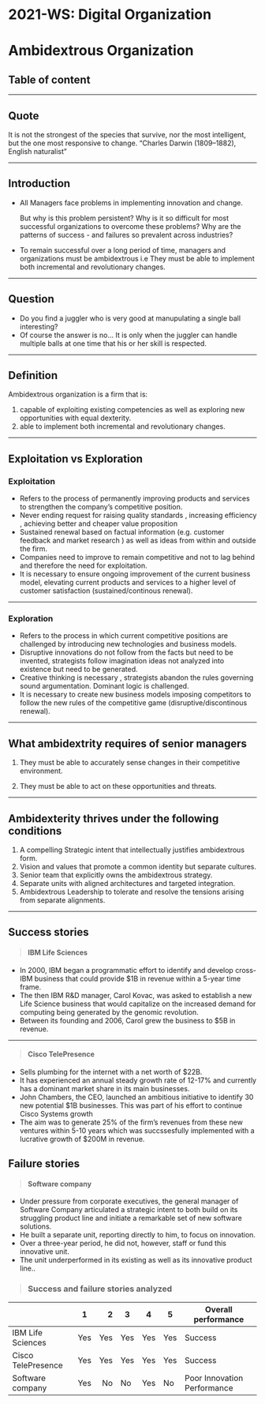 # 2021-WS: Digital Organization

# Ambidextrous Organization

## Table of content




---

## Quote

It is not the strongest of the species that survive, nor the most intelligent, but the one most responsive to change.
		“Charles Darwin (1809–1882), English naturalist”

---

## Introduction

- All Managers face problems in implementing innovation and change.

    But why is this problem persistent? Why is it so difficult for most successful organizations to overcome these problems? Why are the patterns of success - and failures so prevalent across industries?

- To remain successful over a long period of time, managers and organizations must be ambidextrous i.e They must be able to implement both incremental and revolutionary changes.

---

## Question

- Do you find a juggler who is very good at manupulating a single ball interesting?
- Of course the answer is no… It is only when the juggler can handle multiple balls at one time that his or her skill is respected.

---

## Definition

Ambidextrous organization is a firm that is:
1. capable of exploiting existing competencies as well as exploring new opportunities with equal dexterity.
1. able to implement both incremental and revolutionary changes.

---

## Exploitation vs Exploration

### Exploitation

- Refers to the process of permanently improving products and  services to strengthen the company’s competitive position. 
- Never ending request for raising quality standards , increasing efficiency , achieving better and cheaper value proposition
- Sustained renewal based on factual information (e.g. customer feedback and market research ) as well as ideas from within and outside the firm.
- Companies need to improve to remain competitive and not to lag behind and therefore the need for exploitation.
- It is necessary to ensure ongoing improvement of the current business model, elevating current products and services to a higher level of customer satisfaction (sustained/continous renewal).

---

### Exploration

- Refers to the process in which current competitive positions are challenged by introducing new technologies and business models.
- Disruptive innovations do not follow from the facts but need to be invented,  strategists follow imagination ideas not analyzed into existence but need to be generated.
- Creative thinking is necessary , strategists abandon the rules governing sound argumentation.
Dominant logic is challenged.
- It is necessary to create new business models imposing competitors to follow the new rules of the competitive game (disruptive/discontinous renewal).

---

## What ambidextrity requires of senior managers

1. They must be able to accurately sense changes in their competitive environment.

1. They must be able to act on these opportunities and threats.

---

## Ambidexterity thrives under the following conditions

1. A compelling Strategic intent that intellectually justifies ambidextrous form.
1. Vision and values that promote a common identity but separate cultures.
1. Senior team that explicitly owns the ambidextrous strategy.
1. Separate units with aligned architectures and targeted integration.
1. Ambidextrous Leadership to tolerate and resolve the tensions arising from separate alignments.

---

## Success stories

> #### IBM Life Sciences 

- In 2000, IBM began a programmatic effort to identify and develop cross-IBM business that could provide $1B in revenue within a 5-year time frame.
- The then IBM R&D manager, Carol Kovac, was asked to establish a new Life Science business that would capitalize on the increased demand for computing being generated by the genomic revolution.
- Between its founding and 2006, Carol grew the business to $5B in revenue.

---

> #### Cisco TelePresence 

- Sells plumbing for the internet with a net worth of $22B.
- It has experienced an annual steady growth rate of 12-17% and currently has a dominant market share in its main businesses.
- John Chambers, the CEO, launched an ambitious initiative to identify 30 new potential $1B businesses. This was part of his effort to continue Cisco Systems growth
- The aim was to generate 25% of the firm’s revenues from these new ventures within 5-10 years which was succssesfully implemented with a lucrative growth of $200M in revenue.

## Failure stories

> #### Software company

- Under pressure from corporate executives, the general manager of Software Company articulated a strategic intent to both build on its struggling product line and initiate a remarkable set of new software solutions.
- He built a separate unit, reporting directly to him, to focus on innovation. 
- Over a three-year period, he did not, however, staff or fund this innovative unit.
- The unit underperformed in its existing as well as its innovative product line.. 

> ### Success and failure stories analyzed


|                    | 1          | 2     | 3     | 4     | 5    | Overall performance       | 
| -------------      |:----------:| -----:| ------| ------|------|---------------------------|
| IBM Life Sciences  | Yes        | Yes   | Yes   | Yes   |Yes   |Success                    |
| Cisco TelePresence | Yes        | Yes   | Yes   | Yes   |Yes   |Success                    |
| Software company   | Yes        | No    | No    | Yes   |No    |Poor Innovation Performance|